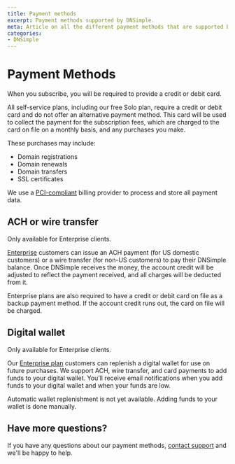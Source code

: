 ```yaml
---
title: Payment methods
excerpt: Payment methods supported by DNSimple.
meta: Article on all the different payment methods that are supported by DNSimple. See how we use a PCI-compliant billing provider to process and store all payment data.
categories:
- DNSimple
---
```


# Payment Methods

When you subscribe, you will be required to provide a credit or debit card.

All self-service plans, including our free Solo plan, require a credit or debit card and do not offer an alternative payment method. This card will be used to collect the payment for the subscription fees, which are charged to the card on file on a monthly basis, and any purchases you make.

These purchases may include:

- Domain registrations
- Domain renewals
- Domain transfers
- SSL certificates

We use a [PCI-compliant](https://stripe.com/guides/pci-compliance) billing provider to process and store all payment data.

## ACH or wire transfer

<info>
Only available for Enterprise clients.
</info>

[Enterprise](https://dnsimple.com/sales) customers can issue an ACH payment (for US domestic customers) or a wire transfer (for non-US customers) to pay their DNSimple balance. Once DNSimple receives the money, the account credit will be adjusted to reflect the payment received, and all charges will be deducted from it.

Enterprise plans are also required to have a credit or debit card on file as a backup payment method. If the account credit runs out, the card on file will be charged.

## Digital wallet

<info>
Only available for Enterprise clients.
</info>

Our [Enterprise plan](https://dnsimple.com/sales) customers can replenish a digital wallet for use on future purchases. We support ACH, wire transfer, and card payments to add funds to your digital wallet.  You’ll receive email notifications when you add funds to your digital wallet and when your funds are low.

<info>
Automatic wallet replenishment is not yet available. Adding funds to your wallet is done manually.
</info>

## Have more questions?

If you have any questions about our payment methods, [contact support](/articles/dnsimple-support/) and we'll be happy to help.
